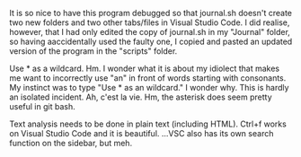 It is so nice to have this program debugged so that journal.sh doesn't create two new folders and two other tabs/files in Visual Studio Code. I did realise, however, that I had only edited the copy of journal.sh in my "Journal" folder, so having aaccidentally used the faulty one, I copied and pasted an updated version of the program in the "scripts" folder.

Use * as a wildcard.
Hm. I wonder what it is about my idiolect that makes me want to incorrectly use "an" in front of words starting with consonants. My instinct was to type "Use * as an wildcard." I wonder why. This is hardly an isolated incident. Ah, c'est la vie.
Hm, the asterisk does seem pretty useful in git bash.

Text analysis needs to be done in plain text (including HTML).
Ctrl+f works on Visual Studio Code and it is beautiful. ...VSC also has its own search function on the sidebar, but meh.